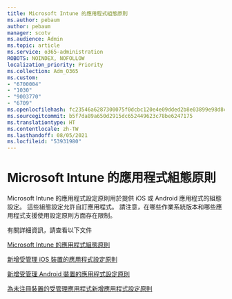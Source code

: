 ```yaml
---
title: Microsoft Intune 的應用程式組態原則
ms.author: pebaum
author: pebaum
manager: scotv
ms.audience: Admin
ms.topic: article
ms.service: o365-administration
ROBOTS: NOINDEX, NOFOLLOW
localization_priority: Priority
ms.collection: Adm_O365
ms.custom:
- "6700004"
- "1030"
- "9003770"
- "6709"
ms.openlocfilehash: fc23546a6287300075f0dcbc120e4e09dded2b8e03899e98d8c27ff6c94b737e
ms.sourcegitcommit: b5f7da89a650d2915dc652449623c78be6247175
ms.translationtype: HT
ms.contentlocale: zh-TW
ms.lasthandoff: 08/05/2021
ms.locfileid: "53931980"
---
```

# <a name="app-configuration-policies-for-microsoft-intune"></a>Microsoft Intune 的應用程式組態原則

Microsoft Intune 的應用程式設定原則用於提供 iOS 或 Android 應用程式的組態設定。 這些組態設定允許自訂應用程式。 請注意，在哪些作業系統版本和哪些應用程式支援使用設定原則方面存在限制。

有關詳細資訊，請查看以下文件

[Microsoft Intune 的應用程式組態原則](https://docs.microsoft.com/intune/app-configuration-policies-overview)  

[新增受管理 iOS 裝置的應用程式設定原則](https://docs.microsoft.com/intune/app-configuration-policies-use-ios)  

[新增受管理 Android 裝置的應用程式設定原則](https://docs.microsoft.com/intune/app-configuration-policies-use-android)

[為未注冊裝置的受管理應用程式新增應用程式設定原則](https://docs.microsoft.com/intune/app-configuration-policies-managed-app)
